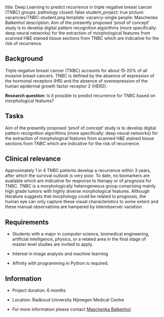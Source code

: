 title: Deep Learning to predict recurrence in triple negative breast cancer (TNBC)
groups: pathology
closed: false
student_project: true
picture: vacancies/TNBC-student.png
template: vacancy-single
people: Maschenka Balkenhol
description: Aim of the presently proposed ‘proof of concept‘ study is to develop digital pattern recognition algorithms (more specifically: deep neural networks) for the extraction of morphological features from scanned H&E stained tissue sections from TNBC which are indicative for the risk of recurrence.


## Background

Triple negative breast cancer (TNBC) accounts for about 15-20% of all invasive breast cancers. TNBC is defined by the absence of expression of the hormonal receptors (HR) and the absence of overexpression of the human epidermal growth factor receptor 2 (HER2).

**Research question:** 
Is it possible to predict recurrence for TNBC based on morphological features?

## Tasks

Aim of the presently proposed ‘proof of concept‘ study is to develop digital pattern recognition algorithms (more specifically: deep neural networks) for the extraction of morphological features from scanned H&E stained tissue sections from TNBC which are indicative for the risk of recurrence.

## Clinical relevance

Approximately 1 in 4 TNBC patients develop a recurrence within 3 years, after which the survival outlook is very poor. To date, no biomarkers are available which are indicative for response to therapy or of prognosis for TNBC. TNBC is a morphologically heterogeneous group comprising mainly high grade tumors with highly diverse morphological features. Although literature suggests that morphology could be related to prognosis, the human eye can only capture these visual characteristics to some extent and these manual observations are hampered by interobserver variation.

## Requirements

- Students with a major in computer science, biomedical engineering, artificial intelligence, physics, or a related area in the final stage of master level studies are invited to apply.

- Interest in image analysis and machine learning

- Affinity with programming in Python is required.

## Information

- Project duration: 6 months

- Location: Radboud University Nijmegen Medical Centre

- For more information please contact [Maschenka Balkenhol](https://www.computationalpathologygroup.eu/members/maschenka-balkenhol/)
